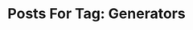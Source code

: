 ---
layout: tag
title: "Posts For Tag: Generators"
tag: Generators
robots: noindex
sitemap: false
---